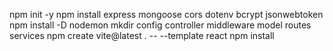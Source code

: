 npm init -y
npm install express mongoose cors dotenv bcrypt jsonwebtoken
npm install -D nodemon
mkdir config controller middleware model routes services
npm create vite@latest . -- --template react
npm install

